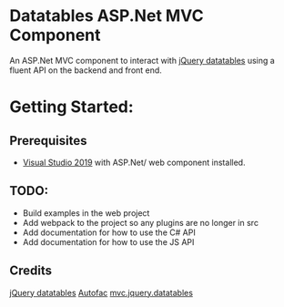 # Datatables ASP.Net MVC Component
An ASP.Net MVC component to interact with [jQuery datatables](https://datatables.net/) using a fluent API on the backend and front end.

# Getting Started:
## Prerequisites
- [Visual Studio 2019](https://visualstudio.microsoft.com/) with ASP.Net/ web component installed.

## TODO:
- Build examples in the web project
- Add webpack to the project so any plugins are no longer in src
- Add documentation for how to use the C# API
- Add documentation for how to use the JS API

## Credits
[jQuery datatables](https://datatables.net/)
[Autofac](https://autofac.org/)
[mvc.jquery.datatables](https://github.com/mcintyre321/mvc.jquery.datatables)
